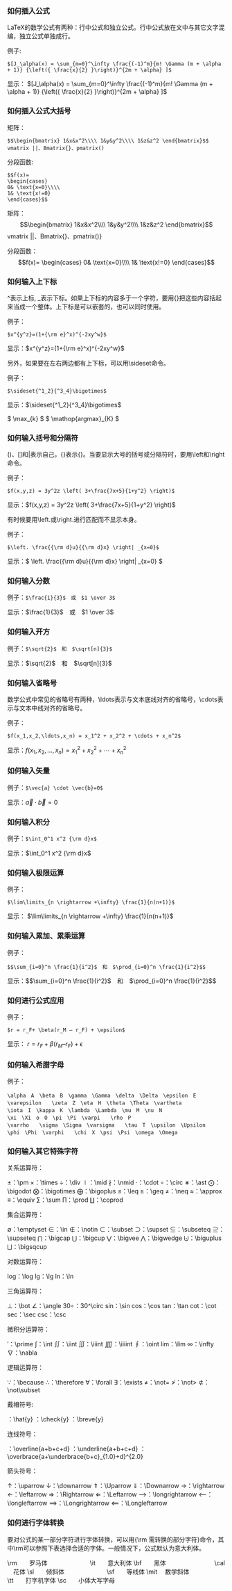 
### 如何插入公式

LaTeX的数学公式有两种：行中公式和独立公式。行中公式放在文中与其它文字混编，独立公式单独成行。

例子:

```
$[J_\alpha(x) = \sum_{m=0}^\infty \frac{(-1)^m}{m! \Gamma (m + \alpha + 1)} {\left({ \frac{x}{2} }\right)}^{2m + \alpha} ]$
```

显示： $[J_\alpha(x) = \sum_{m=0}^\infty \frac{(-1)^m}{m! \Gamma (m + \alpha + 1)} {\left({ \frac{x}{2} }\right)}^{2m + \alpha} ]$

### 如何插入公式大括号

矩阵：

```
$$\begin{bmatrix} 1&x&x^2\\\\ 1&y&y^2\\\\ 1&z&z^2 \end{bmatrix}$$ 
vmatrix ||、Bmatrix{}、pmatrix()
```

分段函数:

```
$$f(x)=
\begin{cases}
0& \text{x=0}\\\\
1& \text{x!=0}
\end{cases}$$
```
矩阵：$$\begin{bmatrix} 1&x&x^2\\\\ 1&y&y^2\\\\ 1&z&z^2 \end{bmatrix}$$ 
vmatrix ||、Bmatrix{}、pmatrix()}

分段函数：
$$f(x)=
\begin{cases}
0& \text{x=0}\\\\
1& \text{x!=0}
\end{cases}$$

### 如何输入上下标

^表示上标, _表示下标。如果上下标的内容多于一个字符，要用{}把这些内容括起来当成一个整体。上下标是可以嵌套的，也可以同时使用。

例子：

```
$x^{y^z}=(1+{\rm e}^x)^{-2xy^w}$
```

显示：$x^{y^z}=(1+{\rm e}^x)^{-2xy^w}$

另外，如果要在左右两边都有上下标，可以用\sideset命令。

例子：

```
$\sideset{^1_2}{^3_4}\bigotimes$
```

显示：$\sideset{^1_2}{^3_4}\bigotimes$

$ \max_{k} $
$ \mathop{argmax}_{K} $
    
### 如何输入括号和分隔符

()、[]和|表示自己，{}表示{}。当要显示大号的括号或分隔符时，要用\left和\right命令。

例子：

```
$f(x,y,z) = 3y^2z \left( 3+\frac{7x+5}{1+y^2} \right)$
```

显示：$f(x,y,z) = 3y^2z \left( 3+\frac{7x+5}{1+y^2} \right)$

有时候要用\left.或\right.进行匹配而不显示本身。

例子：

```
$\left. \frac{{\rm d}u}{{\rm d}x} \right| _{x=0}$
```

显示：$ \left. \frac{{\rm d}u}{{\rm d}x} \right| _{x=0} $

### 如何输入分数

例子：`$\frac{1}{3}$　或　$1 \over 3$`

显示：$\frac{1}{3}$　或　$1 \over 3$

### 如何输入开方

例子：`$\sqrt{2}$　和　$\sqrt[n]{3}$`

显示：$\sqrt{2}$　和　$\sqrt[n]{3}$

### 如何输入省略号

数学公式中常见的省略号有两种，\ldots表示与文本底线对齐的省略号，\cdots表示与文本中线对齐的省略号。

例子：

```
$f(x_1,x_2,\ldots,x_n) = x_1^2 + x_2^2 + \cdots + x_n^2$
```

显示：$f(x_1,x_2,\ldots,x_n) = x_1^2 + x_2^2 + \cdots + x_n^2$

### 如何输入矢量

例子：`$\vec{a} \cdot \vec{b}=0$`

显示：$\vec{a} \cdot \vec{b}=0$

### 如何输入积分

例子：`$\int_0^1 x^2 {\rm d}x$`

显示：$\int_0^1 x^2 {\rm d}x$

### 如何输入极限运算

例子：

```
$\lim\limits_{n \rightarrow +\infty} \frac{1}{n(n+1)}$ 
```

显示：
$\lim\limits_{n \rightarrow +\infty} \frac{1}{n(n+1)}$ 

### 如何输入累加、累乘运算

例子：

```
$$\sum_{i=0}^n \frac{1}{i^2}$　和　$\prod_{i=0}^n \frac{1}{i^2}$$
```

显示：$$\sum_{i=0}^n \frac{1}{i^2}$　和　$\prod_{i=0}^n \frac{1}{i^2}$$

### 如何进行公式应用

例子：

```
$r = r_F+ \beta(r_M – r_F) + \epsilon$
```

显示： $r = r_F+ \beta(r_M – r_F) + \epsilon$

### 如何输入希腊字母

例子：

```
\alpha　A　\beta　B　\gamma　\Gamma　\delta　\Delta　\epsilon　E 
\varepsilon　　\zeta　Z　\eta　H　\theta　\Theta　\vartheta 
\iota　I　\kappa　K　\lambda　\Lambda　\mu　M　\nu　N 
\xi　\Xi　o　O　\pi　\Pi　\varpi　　\rho　P 
\varrho　　\sigma　\Sigma　\varsigma　　\tau　T　\upsilon　\Upsilon 
\phi　\Phi　\varphi　　\chi　X　\psi　\Psi　\omega　\Omega
```

### 如何输入其它特殊字符
关系运算符：

±：\pm 
×：\times 
÷：\div 
∣：\mid 
∤：\nmid 
⋅：\cdot 
∘：\circ 
∗：\ast 
⨀：\bigodot 
⨂：\bigotimes 
⨁：\bigoplus 
≤：\leq 
≥：\geq 
≠：\neq 
≈：\approx 
≡：\equiv 
∑：\sum 
∏：\prod 
∐：\coprod

集合运算符：

∅：\emptyset 
∈：\in 
∉：\notin 
⊂：\subset 
⊃：\supset 
⊆：\subseteq 
⊇：\supseteq 
⋂：\bigcap 
⋃：\bigcup 
⋁：\bigvee 
⋀：\bigwedge 
⨄：\biguplus 
⨆：\bigsqcup


对数运算符：


log：\log 
lg：\lg 
ln：\ln

三角运算符：

⊥：\bot 
∠：\angle 
30∘：30^\circ 
sin：\sin 
cos：\cos 
tan：\tan 
cot：\cot 
sec：\sec 
csc：\csc


微积分运算符：


′：\prime 
∫：\int 
∬：\iint 
∭：\iiint 
⨌：\iiiint 
∮：\oint 
lim：\lim 
∞：\infty 
∇：\nabla


逻辑运算符：

∵：\because 
∴：\therefore 
∀：\forall 
∃：\exists 
≠：\not= 
≯：\not> 
⊄：\not\subset


戴帽符号:


：\hat{y} 
：\check{y} 
：\breve{y}


连线符号：

：\overline{a+b+c+d} 
：\underline{a+b+c+d} 
：\overbrace{a+\underbrace{b+c}_{1.0}+d}^{2.0}


箭头符号：

↑：\uparrow 
↓：\downarrow 
⇑：\Uparrow 
⇓：\Downarrow 
→：\rightarrow 
←：\leftarrow 
⇒：\Rightarrow 
⇐：\Leftarrow 
⟶：\longrightarrow 
⟵：\longleftarrow 
⟹：\Longrightarrow 
⟸：\Longleftarrow

### 如何进行字体转换

要对公式的某一部分字符进行字体转换，可以用{\rm 需转换的部分字符}命令，其中\rm可以参照下表选择合适的字体。一般情况下，公式默认为意大利体。


\rm　　罗马体　　　　　　　\it　　意大利体 
\bf　　黑体　　　　　　　　\cal 　花体 
\sl　　倾斜体　　　　　　　\sf　　等线体 
\mit 　数学斜体　　　　　　\tt　　打字机字体 
\sc　　小体大写字母

